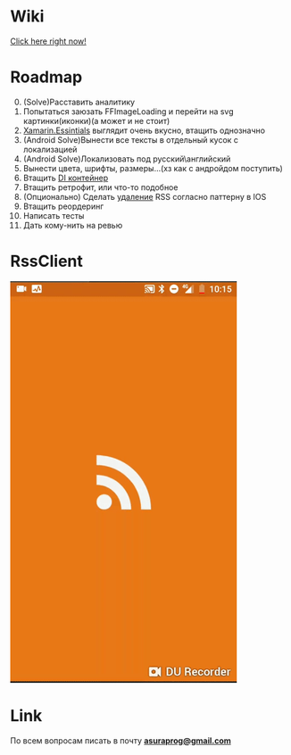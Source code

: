 # Wiki
[Click here right now!](https://github.com/BallOfDestruction/RssClient/wiki)

# Roadmap

0. (Solve)Расставить аналитику
1. Попытаться заюзать FFImageLoading и перейти на svg картинки(иконки)(а может и не стоит)
2. [Xamarin.Essintials](https://docs.microsoft.com/ru-ru/xamarin/essentials/) выглядит очень вкусно, втащить однозначно
3. (Android Solve)Вынести все тексты в отдельный кусок с локализацией
4. (Android Solve)Локализовать под русский\английский
5. Вынести цвета, шрифты, размеры...(хз как с андройдом поступить)
6. Втащить [DI контейнер](https://autofac.readthedocs.io/en/latest/index.html)
7. Втащить ретрофит, или что-то подобное
8. (Опционально) Сделать [удаление](https://www.ralfebert.de/ios-examples/uikit/uitableviewcontroller/reorderable-cells/) RSS согласно паттерну в IOS 
9. Втащить реордеринг
10. Написать тесты
11. Дать кому-нить на ревью

# RssClient
![Alt Text](https://github.com/BallOfDestruction/RssClient/blob/master/SampleVideo/sample.gif)

# Link
По всем вопросам писать в почту <strong>asuraprog@gmail.com<strong>
